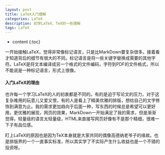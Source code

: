 ```yaml
---
layout: post
title: LaTeX入门理解
categories: LaTeX
description: 初学LaTeX、TeX的一些理解
tags: LaTeX
---
```


* content
{:toc}

一开始接触LaTeX，觉得非常像标记语言，只是比MarkDown要复杂很多。接着看才知道背后的细节有很大的不同。标记语言是将一些关键字替换成需要的其他字符。LaTeX是将文本编译成另一个格式的文件编码，字符到PDF的文件格式，所以不能说是一种标记语言，形式上很像。

#### 入门LaTeX的理由

也许每一个学习LaTeX的人的初衷都是不同的。有的是迫于写论文的压力，对于这复杂难用的玩意儿又爱又恨，有的人是看上了精美优雅的排版，想给自己的文字修饰到满意为止。我的需求更加趋向于后面一种，写东西的时候总是希望可以更好用，更优雅的展现，网页的效果，MarkDown一开始满足了我的需求，但是渐渐觉得，轻量级的语言太轻量级，HTML来直接写网页好像有不是那个精细，很难一下子有品位感。

盯上LaTeX的原因也是因为TeX本身就是大家共同的偶像高德纳老爷子的缘故。也是排版界的一个一直事实标准，所以其实学了不实际产生什么收益也是一个不错的投资呀。
